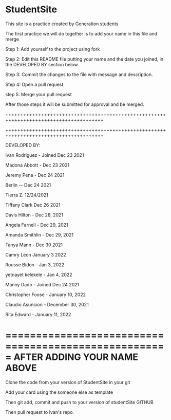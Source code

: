 # StudentSite

This site is a practice created by Generation students

The first practice we will do together is to add your name in this file and merge

Step 1: Add yourself to the project using fork

Step 2: Edit this README file putting your name and the date you joined, in the DEVELOPED BY section below.

Step 3: Commit the changes to the file with message and description.

Step 4: Open a pull request

step 5: Merge your pull request

After those steps it will be submitted for approval and be merged.


+++++++++++++++++++++++++++++++++++++++++++++++++++++++++++++++++++++++++++++++++++++++

+++++++++++++++++++++++++++++++++++++++++++++++++++++++++++++++++++++++++++++++++++++++

DEVELOPED BY:

Ivan Rodriguez - Joined Dec 23 2021

Madona Abbott - Dec 23 2021

Jeremy Pena - Dec 24 2021

Berlin -- Dec 24 2021

Tierra Z. 12/24/2021

Tiffany Clark Dec 26 2021

Davis Hilton - Dec 28, 2021

Angela Farnell - Dec 29, 2021

Amanda Smithlin - Dec 29, 2021

Tanya Mann - Dec 30 2021

Camry Leon January 3 2022

Rousse Bidon - Jan 3, 2022

yetnayet kelekele - Jan 4, 2022

Manny Dado - Joined Dec 24 2021

Christopher Foose - January 10, 2022

Claudio Asuncion - December 30, 2021 

Rita Edward  - January 11, 2022

=====================================================
AFTER ADDING YOUR NAME ABOVE
=====================================================

Clone the code from your version of StudentSite in your git

Add your card using the someone else as template

Then git add, commit and push to your version of studentSite GITHUB

Then pull request to Ivan's repo.
